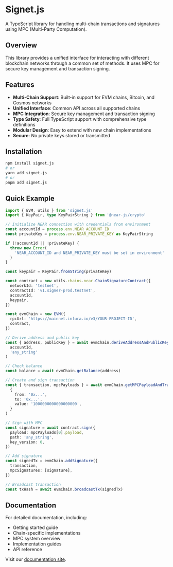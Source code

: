 # Signet.js

A TypeScript library for handling multi-chain transactions and signatures using MPC (Multi-Party Computation).

## Overview

This library provides a unified interface for interacting with different blockchain networks through a common set of methods. It uses MPC for secure key management and transaction signing.

## Features

- **Multi-Chain Support**: Built-in support for EVM chains, Bitcoin, and Cosmos networks
- **Unified Interface**: Common API across all supported chains
- **MPC Integration**: Secure key management and transaction signing
- **Type Safety**: Full TypeScript support with comprehensive type definitions
- **Modular Design**: Easy to extend with new chain implementations
- **Secure**: No private keys stored or transmitted

## Installation

```bash
npm install signet.js
# or
yarn add signet.js
# or
pnpm add signet.js
```

## Quick Example

```ts twoslash
import { EVM, utils } from 'signet.js'
import { KeyPair, type KeyPairString } from '@near-js/crypto'

// Initialize NEAR connection with credentials from environment
const accountId = process.env.NEAR_ACCOUNT_ID
const privateKey = process.env.NEAR_PRIVATE_KEY as KeyPairString

if (!accountId || !privateKey) {
  throw new Error(
    'NEAR_ACCOUNT_ID and NEAR_PRIVATE_KEY must be set in environment'
  )
}

const keypair = KeyPair.fromString(privateKey)

const contract = new utils.chains.near.ChainSignatureContract({
  networkId: 'testnet',
  contractId: 'v1.signer-prod.testnet',
  accountId,
  keypair,
})

const evmChain = new EVM({
  rpcUrl: 'https://mainnet.infura.io/v3/YOUR-PROJECT-ID',
  contract,
})

// Derive address and public key
const { address, publicKey } = await evmChain.deriveAddressAndPublicKey(
  accountId,
  'any_string'
)

// Check balance
const balance = await evmChain.getBalance(address)

// Create and sign transaction
const { transaction, mpcPayloads } = await evmChain.getMPCPayloadAndTransaction(
  {
    from: '0x...',
    to: '0x...',
    value: '1000000000000000000',
  }
)

// Sign with MPC
const signature = await contract.sign({
  payload: mpcPayloads[0].payload,
  path: 'any_string',
  key_version: 0,
})

// Add signature
const signedTx = evmChain.addSignature({
  transaction,
  mpcSignatures: [signature],
})

// Broadcast transaction
const txHash = await evmChain.broadcastTx(signedTx)
```

## Documentation

For detailed documentation, including:

- Getting started guide
- Chain-specific implementations
- MPC system overview
- Implementation guides
- API reference

Visit our [documentation site](https://near.github.io/signet.js).
